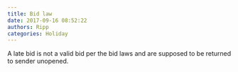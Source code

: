 ```yaml
---
title: Bid law
date: 2017-09-16 08:52:22
authors: Ripp
categories: Holiday
---
```


 A late bid is not a valid bid per the bid laws and are supposed to be returned to sender unopened.